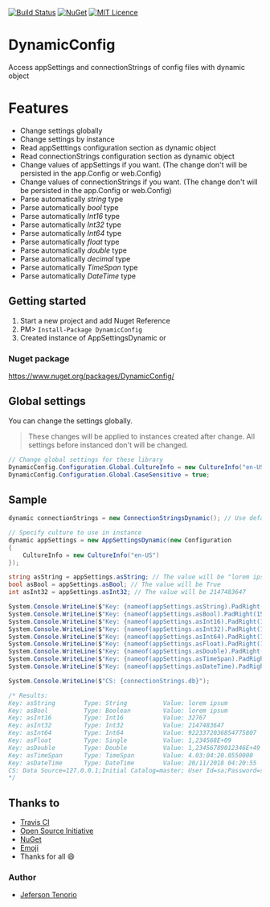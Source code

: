 [![Build Status](https://travis-ci.org/jefersonsv/DynamicConfig.svg?branch=master)](https://travis-ci.org/jefersonsv/DynamicConfig)
[![NuGet](https://img.shields.io/nuget/v/DynamicConfig-icon.svg)](https://www.nuget.org/packages/DynamicConfig/)
[![MIT Licence](https://badges.frapsoft.com/os/mit/mit.svg?v=103)](https://opensource.org/licenses/mit-license.php)

# DynamicConfig
Access appSettings and connectionStrings of config files with dynamic object

# Features
* Change settings globally
* Change settings by instance
* Read appSetttings configuration section as dynamic object
* Read connectionStrings configuration section as dynamic object
* Change values of appSettings if you want. (The change don't will be persisted in the app.Config or web.Config)
* Change values of connectionStrings if you want. (The change don't will be persisted in the app.Config or web.Config)
* Parse automatically _string_ type
* Parse automatically _bool_ type
* Parse automatically _Int16_ type
* Parse automatically _Int32_ type
* Parse automatically _Int64_ type
* Parse automatically _float_ type
* Parse automatically _double_ type
* Parse automatically _decimal_ type
* Parse automatically _TimeSpan_ type
* Parse automatically _DateTime_ type

## Getting started 

1. Start a new project and add Nuget Reference
2. PM> ` Install-Package DynamicConfig `
3. Created instance of AppSettingsDynamic or 

### Nuget package
https://www.nuget.org/packages/DynamicConfig/

## Global settings

You can change the settings globally. 
> These changes will be applied to instances created after change. All settings before instanced don't will be changed.

```c#
// Change global settings for these library
DynamicConfig.Configuration.Global.CultureInfo = new CultureInfo("en-US");
DynamicConfig.Configuration.Global.CaseSensitive = true; 
```

## Sample

```c#
dynamic connectionStrings = new ConnectionStringsDynamic(); // Use default settings

// Specify culture to use in instance
dynamic appSettings = new AppSettingsDynamic(new Configuration 
{
    CultureInfo = new CultureInfo("en-US")
});

string asString = appSettings.asString; // The value will be "lorem ipsum"
bool asBool = appSettings.asBool; // The value will be True
int asInt32 = appSettings.asInt32; // The value will be 2147483647

System.Console.WriteLine($"Key: {nameof(appSettings.asString).PadRight(15, ' ')} Type: {appSettings.asString.GetType().Name.PadRight(15, ' ')} Value: {appSettings.asString}");
System.Console.WriteLine($"Key: {nameof(appSettings.asBool).PadRight(15, ' ')} Type: {appSettings.asBool.GetType().Name.PadRight(15, ' ')} Value: {appSettings.asString}");
System.Console.WriteLine($"Key: {nameof(appSettings.asInt16).PadRight(15, ' ')} Type: {appSettings.asInt16.GetType().Name.PadRight(15, ' ')} Value: {appSettings.asInt16}");
System.Console.WriteLine($"Key: {nameof(appSettings.asInt32).PadRight(15, ' ')} Type: {appSettings.asInt32.GetType().Name.PadRight(15, ' ')} Value: {appSettings.asInt32}");
System.Console.WriteLine($"Key: {nameof(appSettings.asInt64).PadRight(15, ' ')} Type: {appSettings.asInt64.GetType().Name.PadRight(15, ' ')} Value: {appSettings.asInt64}");
System.Console.WriteLine($"Key: {nameof(appSettings.asFloat).PadRight(15, ' ')} Type: {appSettings.asFloat.GetType().Name.PadRight(15, ' ')} Value: {appSettings.asFloat}");
System.Console.WriteLine($"Key: {nameof(appSettings.asDouble).PadRight(15, ' ')} Type: {appSettings.asDouble.GetType().Name.PadRight(15, ' ')} Value: {appSettings.asDouble}");
System.Console.WriteLine($"Key: {nameof(appSettings.asTimeSpan).PadRight(15, ' ')} Type: {appSettings.asTimeSpan.GetType().Name.PadRight(15, ' ')} Value: {appSettings.asTimeSpan}");
System.Console.WriteLine($"Key: {nameof(appSettings.asDateTime).PadRight(15, ' ')} Type: {appSettings.asDateTime.GetType().Name.PadRight(15, ' ')} Value: {appSettings.asDateTime}");

System.Console.WriteLine($"CS: {connectionStrings.db}");

/* Results:
Key: asString        Type: String          Value: lorem ipsum
Key: asBool          Type: Boolean         Value: lorem ipsum
Key: asInt16         Type: Int16           Value: 32767
Key: asInt32         Type: Int32           Value: 2147483647
Key: asInt64         Type: Int64           Value: 9223372036854775807
Key: asFloat         Type: Single          Value: 1,234568E+09
Key: asDouble        Type: Double          Value: 1,23456789012346E+49
Key: asTimeSpan      Type: TimeSpan        Value: 4.03:04:20.0550000
Key: asDateTime      Type: DateTime        Value: 20/11/2018 04:20:55
CS: Data Source=127.0.0.1;Initial Catalog=master; User Id=sa;Password=sa
*/
```

## Thanks to
- [Travis CI](https://travis-ci.org/)
- [Open Source Initiative](https://opensource.org/)
- [NuGet](https://www.nuget.org)
- [Emoji](http://www.webpagefx.com/tools/emoji-cheat-sheet/)
- Thanks for all :smile:

### Author
- [Jeferson Tenorio](https://br.linkedin.com/in/jefersontenorio)
